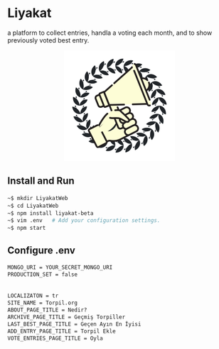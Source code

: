 # Liyakat
a platform to collect entries, handla a voting each month, and to show previously voted best entry.

<p align="center">
  <img width="250"  src="https://github.com/electricalgorithm/liyakat/raw/dev/assets/logo 500x500.png">
</p>

## Install and Run
```bash
~$ mkdir LiyakatWeb
~$ cd LiyakatWeb
~$ npm install liyakat-beta
~$ vim .env   # Add your configuration settings.
~$ npm start
```

## Configure .env
```
MONGO_URI = YOUR_SECRET_MONGO_URI
PRODUCTION_SET = false


LOCALIZATON = tr
SITE_NAME = Torpil.org
ABOUT_PAGE_TITLE = Nedir?
ARCHIVE_PAGE_TITLE = Geçmiş Torpiller
LAST_BEST_PAGE_TITLE = Geçen Ayın En İyisi
ADD_ENTRY_PAGE_TITLE = Torpil Ekle
VOTE_ENTRIES_PAGE_TITLE = Oyla
```
